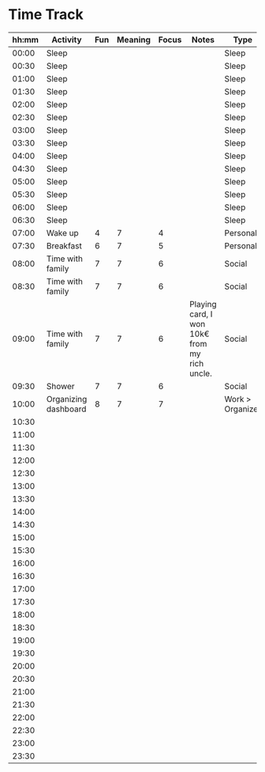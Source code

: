 # Time Track
| hh:mm | Activity             | Fun | Meaning | Focus | Notes                                        | Type             |
| ----- | -------------------- | --- | ------- | ----- | -------------------------------------------- | ---------------- |
| 00:00 | Sleep                |     |         |       |                                              | Sleep            |
| 00:30 | Sleep                |     |         |       |                                              | Sleep            |
| 01:00 | Sleep                |     |         |       |                                              | Sleep            |
| 01:30 | Sleep                |     |         |       |                                              | Sleep            |
| 02:00 | Sleep                |     |         |       |                                              | Sleep            |
| 02:30 | Sleep                |     |         |       |                                              | Sleep            |
| 03:00 | Sleep                |     |         |       |                                              | Sleep            |
| 03:30 | Sleep                |     |         |       |                                              | Sleep            |
| 04:00 | Sleep                |     |         |       |                                              | Sleep            |
| 04:30 | Sleep                |     |         |       |                                              | Sleep            |
| 05:00 | Sleep                |     |         |       |                                              | Sleep            |
| 05:30 | Sleep                |     |         |       |                                              | Sleep            |
| 06:00 | Sleep                |     |         |       |                                              | Sleep            |
| 06:30 | Sleep                |     |         |       |                                              | Sleep            |
| 07:00 | Wake up              | 4   | 7       | 4     |                                              | Personal         |
| 07:30 | Breakfast            | 6   | 7       | 5     |                                              | Personal         |
| 08:00 | Time with family     | 7   | 7       | 6     |                                              | Social           |
| 08:30 | Time with family     | 7   | 7       | 6     |                                              | Social           |
| 09:00 | Time with family     | 7   | 7       | 6     | Playing card, I won 10k€ from my rich uncle. | Social           |
| 09:30 | Shower               | 7   | 7       | 6     |                                              | Social           |
| 10:00 | Organizing dashboard | 8   | 7       | 7     |                                              | Work > Organizer |
| 10:30 |                      |     |         |       |                                              |                  |
| 11:00 |                      |     |         |       |                                              |                  |
| 11:30 |                      |     |         |       |                                              |                  |
| 12:00 |                      |     |         |       |                                              |                  |
| 12:30 |                      |     |         |       |                                              |                  |
| 13:00 |                      |     |         |       |                                              |                  |
| 13:30 |                      |     |         |       |                                              |                  |
| 14:00 |                      |     |         |       |                                              |                  |
| 14:30 |                      |     |         |       |                                              |                  |
| 15:00 |                      |     |         |       |                                              |                  |
| 15:30 |                      |     |         |       |                                              |                  |
| 16:00 |                      |     |         |       |                                              |                  |
| 16:30 |                      |     |         |       |                                              |                  |
| 17:00 |                      |     |         |       |                                              |                  |
| 17:30 |                      |     |         |       |                                              |                  |
| 18:00 |                      |     |         |       |                                              |                  |
| 18:30 |                      |     |         |       |                                              |                  |
| 19:00 |                      |     |         |       |                                              |                  |
| 19:30 |                      |     |         |       |                                              |                  |
| 20:00 |                      |     |         |       |                                              |                  |
| 20:30 |                      |     |         |       |                                              |                  |
| 21:00 |                      |     |         |       |                                              |                  |
| 21:30 |                      |     |         |       |                                              |                  |
| 22:00 |                      |     |         |       |                                              |                  |
| 22:30 |                      |     |         |       |                                              |                  |
| 23:00 |                      |     |         |       |                                              |                  |
| 23:30 |                      |     |         |       |                                              |                  |
